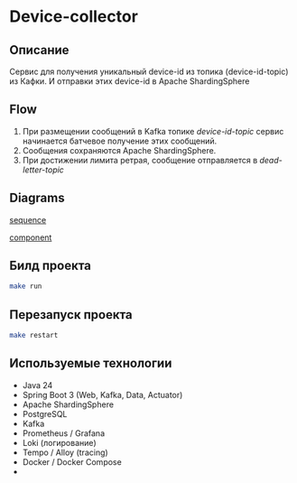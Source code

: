 # Device-collector

## Описание

Сервис для получения уникальный device-id из топика (device-id-topic) из Кафки.  И отправки этих device-id в Apache ShardingSphere

## Flow

1) При размещении сообщений в Kafka топике *device-id-topic* сервис начинается батчевое получение этих сообщений.
2) Сообщения сохраняются Apache ShardingSphere.
3) При достижении лимита ретрая, сообщение отправляется в *dead-letter-topic*

## Diagrams

[sequence](./diagrams/sequence.puml)

[component](./diagrams/component.puml)

## Билд проекта

```bash
make run
```

## Перезапуск проекта

```bash
make restart
```



## Используемые технологии

* Java 24
* Spring Boot 3 (Web, Kafka, Data, Actuator)
* Apache ShardingSphere
* PostgreSQL
* Kafka
* Prometheus / Grafana
* Loki (логирование)
* Tempo / Alloy (tracing)
* Docker / Docker Compose
*
